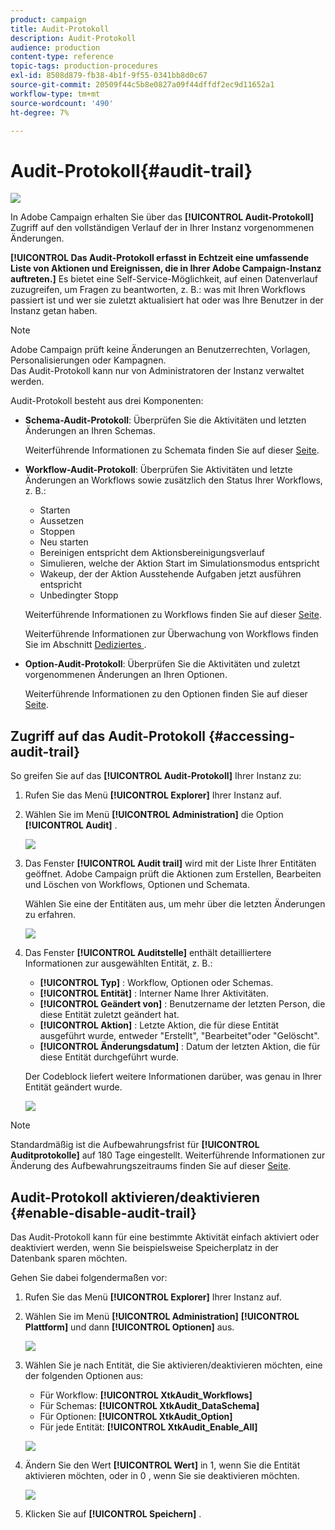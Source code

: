 ```yaml
---
product: campaign
title: Audit-Protokoll
description: Audit-Protokoll
audience: production
content-type: reference
topic-tags: production-procedures
exl-id: 8508d879-fb38-4b1f-9f55-0341bb8d0c67
source-git-commit: 20509f44c5b8e0827a09f44dffdf2ec9d11652a1
workflow-type: tm+mt
source-wordcount: '490'
ht-degree: 7%

---
```


# Audit-Protokoll{#audit-trail}

![](../../assets/v7-only.svg)

In Adobe Campaign erhalten Sie über das **[!UICONTROL Audit-Protokoll]** Zugriff auf den vollständigen Verlauf der in Ihrer Instanz vorgenommenen Änderungen.

**[!UICONTROL Das Audit-Protokoll erfasst in Echtzeit eine umfassende Liste von Aktionen und Ereignissen, die in Ihrer Adobe Campaign-Instanz auftreten.]** Es bietet eine Self-Service-Möglichkeit, auf einen Datenverlauf zuzugreifen, um Fragen zu beantworten, z. B.: was mit Ihren Workflows passiert ist und wer sie zuletzt aktualisiert hat oder was Ihre Benutzer in der Instanz getan haben.

>[!NOTE]
>
>Adobe Campaign prüft keine Änderungen an Benutzerrechten, Vorlagen, Personalisierungen oder Kampagnen.\
>Das Audit-Protokoll kann nur von Administratoren der Instanz verwaltet werden.

Audit-Protokoll besteht aus drei Komponenten:

* **Schema-Audit-Protokoll**: Überprüfen Sie die Aktivitäten und letzten Änderungen an Ihren Schemas.

   Weiterführende Informationen zu Schemata finden Sie auf dieser [Seite](../../configuration/using/data-schemas.md).

* **Workflow-Audit-Protokoll**: Überprüfen Sie Aktivitäten und letzte Änderungen an Workflows sowie zusätzlich den Status Ihrer Workflows, z. B.:

   * Starten
   * Aussetzen
   * Stoppen
   * Neu starten
   * Bereinigen entspricht dem Aktionsbereinigungsverlauf
   * Simulieren, welche der Aktion Start im Simulationsmodus entspricht
   * Wakeup, der der Aktion Ausstehende Aufgaben jetzt ausführen entspricht
   * Unbedingter Stopp

   Weiterführende Informationen zu Workflows finden Sie auf dieser [Seite](../../workflow/using/about-workflows.md).

   Weiterführende Informationen zur Überwachung von Workflows finden Sie im Abschnitt [Dediziertes ](../../workflow/using/monitoring-workflow-execution.md).

* **Option-Audit-Protokoll**: Überprüfen Sie die Aktivitäten und zuletzt vorgenommenen Änderungen an Ihren Optionen.

   Weiterführende Informationen zu den Optionen finden Sie auf dieser [Seite](../../installation/using/configuring-campaign-options.md).

## Zugriff auf das Audit-Protokoll {#accessing-audit-trail}

So greifen Sie auf das **[!UICONTROL Audit-Protokoll]** Ihrer Instanz zu:

1. Rufen Sie das Menü **[!UICONTROL Explorer]** Ihrer Instanz auf.
1. Wählen Sie im Menü **[!UICONTROL Administration]** die Option **[!UICONTROL Audit]** .

   ![](assets/audit_trail_1.png)

1. Das Fenster **[!UICONTROL Audit trail]** wird mit der Liste Ihrer Entitäten geöffnet. Adobe Campaign prüft die Aktionen zum Erstellen, Bearbeiten und Löschen von Workflows, Optionen und Schemata.

   Wählen Sie eine der Entitäten aus, um mehr über die letzten Änderungen zu erfahren.

   ![](assets/audit_trail_2.png)

1. Das Fenster **[!UICONTROL Auditstelle]** enthält detailliertere Informationen zur ausgewählten Entität, z. B.:

   * **[!UICONTROL Typ]** : Workflow, Optionen oder Schemas.
   * **[!UICONTROL Entität]** : Interner Name Ihrer Aktivitäten.
   * **[!UICONTROL Geändert von]** : Benutzername der letzten Person, die diese Entität zuletzt geändert hat.
   * **[!UICONTROL Aktion]** : Letzte Aktion, die für diese Entität ausgeführt wurde, entweder &quot;Erstellt&quot;, &quot;Bearbeitet&quot;oder &quot;Gelöscht&quot;.
   * **[!UICONTROL Änderungsdatum]** : Datum der letzten Aktion, die für diese Entität durchgeführt wurde.

   Der Codeblock liefert weitere Informationen darüber, was genau in Ihrer Entität geändert wurde.

   ![](assets/audit_trail_3.png)

>[!NOTE]
>
>Standardmäßig ist die Aufbewahrungsfrist für **[!UICONTROL Auditprotokolle]** auf 180 Tage eingestellt. Weiterführende Informationen zur Änderung des Aufbewahrungszeitraums finden Sie auf dieser [Seite](../../production/using/database-cleanup-workflow.md#deployment-wizard).

## Audit-Protokoll aktivieren/deaktivieren {#enable-disable-audit-trail}

Das Audit-Protokoll kann für eine bestimmte Aktivität einfach aktiviert oder deaktiviert werden, wenn Sie beispielsweise Speicherplatz in der Datenbank sparen möchten.

Gehen Sie dabei folgendermaßen vor:

1. Rufen Sie das Menü **[!UICONTROL Explorer]** Ihrer Instanz auf.
1. Wählen Sie im Menü **[!UICONTROL Administration]** **[!UICONTROL Plattform]** und dann **[!UICONTROL Optionen]** aus.

   ![](assets/audit_trail_4.png)

1. Wählen Sie je nach Entität, die Sie aktivieren/deaktivieren möchten, eine der folgenden Optionen aus:

   * Für Workflow: **[!UICONTROL XtkAudit_Workflows]**
   * Für Schemas: **[!UICONTROL XtkAudit_DataSchema]**
   * Für Optionen: **[!UICONTROL XtkAudit_Option]**
   * Für jede Entität: **[!UICONTROL XtkAudit_Enable_All]**

   ![](assets/audit_trail_5.png)

1. Ändern Sie den Wert **[!UICONTROL Wert]** in 1, wenn Sie die Entität aktivieren möchten, oder in 0 , wenn Sie sie deaktivieren möchten.

   ![](assets/audit_trail_6.png)

1. Klicken Sie auf **[!UICONTROL Speichern]** .
